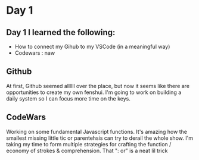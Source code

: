 # Day 1

## Day 1 I learned the following:
- How to connect my Gihub to my VSCode (in a meaningful way)
- Codewars : naw


## Github
At first, Github seemed allllll over the place, but now it seems like there are opportunities to create my own fenshui. I'm going to work on building a daily system so I can focus more time on the keys.

## CodeWars 
Working on some fundamental Javascript functions. It's amazing how the smallest missing little tic or parentehsis can try to derail the whole show. I'm taking my time to form multiple strategies for crafting the function / economy of strokes & comprehension. That ": or" is a neat lil trick
